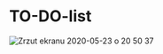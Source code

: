 # TO-DO-list
![Zrzut ekranu 2020-05-23 o 20 50 37](https://user-images.githubusercontent.com/56980017/82738334-281d6a80-9d37-11ea-92a7-4b9ba2e5cf90.png)
